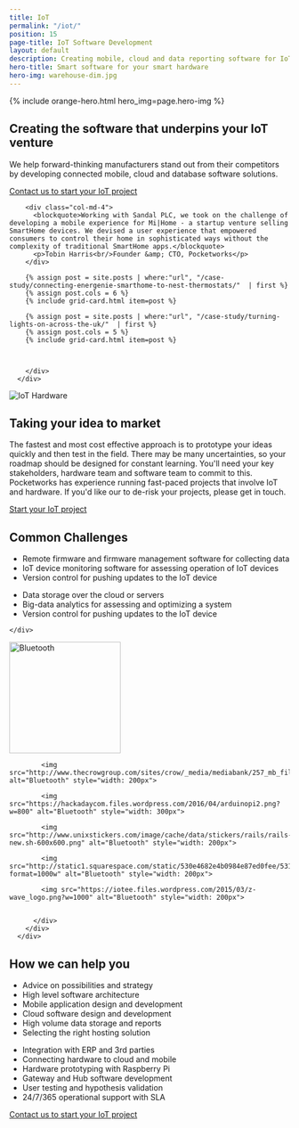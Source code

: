 ```yaml
---
title: IoT
permalink: "/iot/"
position: 15
page-title: IoT Software Development
layout: default
description: Creating mobile, cloud and data reporting software for IoT hardware manufacturers
hero-title: Smart software for your smart hardware
hero-img: warehouse-dim.jpg
---
```


{% include orange-hero.html hero_img=page.hero-img %}

<section class="section bg-white" >
    <div class="container">
        <div class="row">          
          <div class="col-md-8 col-md-offset-2 align-center">
            <h2>Creating the software that underpins your IoT venture</h2>
            <p>
            We help forward-thinking manufacturers stand out from their competitors by developing connected mobile, cloud and database software solutions.
            </p>
            <a href="/contact/" class="btn btn-border btn-large">Contact us to start your IoT project</a>
          </div>
        </div>
      </div>
</section>  

<section class="section" >
    <div class="container">
        <div class="row">          


        <div class="col-md-4">
          <blockquote>Working with Sandal PLC, we took on the challenge of developing a mobile experience for Mi|Home - a startup venture selling SmartHome devices. We devised a user experience that empowered consumers to control their home in sophisticated ways without the complexity of traditional SmartHome apps.</blockquote>
          <p>Tobin Harris<br/>Founder &amp; CTO, Pocketworks</p>
        </div>

        {% assign post = site.posts | where:"url", "/case-study/connecting-energenie-smarthome-to-nest-thermostats/"  | first %}
        {% assign post.cols = 6 %}
        {% include grid-card.html item=post %}

        {% assign post = site.posts | where:"url", "/case-study/turning-lights-on-across-the-uk/"  | first %}
        {% assign post.cols = 5 %}
        {% include grid-card.html item=post %}  



        </div>
      </div>
</section>   

<section class="section bg-white" >
    <div class="container">
        <div class="row">     
        <div class="col-md-6">
          <img src="https://images1-focus-opensocial.googleusercontent.com/gadgets/proxy?container=focus&resize_w=800&refresh=2592001&url=https://pocketworks-website.s3.amazonaws.com/energenie-socket-board.jpg" class="img-responsive" alt="IoT Hardware">
        </div>     
          <div class="col-md-6 ">
            <h2>Taking your idea to market</h2>
            <p>            
            The fastest and most cost effective approach is to prototype your ideas quickly and then test in the field. There may be many uncertainties, so your roadmap should be designed for constant learning. You'll need your key stakeholders, hardware team and software team to commit to this. Pocketworks has experience running fast-paced projects that involve IoT and hardware. If you'd like our to de-risk your projects, please get in touch.            
            </p>
            <p>
            <a href="/contact/" class="btn btn-border btn-large">Start your IoT project</a>
            </p>
          </div>
        </div>
      </div>
</section>

<section class="section bg-white">
    <div class="container">
    <div class="row">     
      <div class="col-md-12 align-center">
        <h2>Common Challenges</h2>
      </div>
    </div>
        <div class="row">     
          <div class="col-md-6">
            <ul>
              <li>Remote firmware and firmware management software for collecting data</li>
              <li>IoT device monitoring software for assessing operation of IoT devices</li>
              <li>Version control for pushing updates to the IoT device</li>              
            </ul>
          </div>
          <div class="col-md-6">
            <ul>
              <li>Data storage over the cloud or servers</li>
              <li>Big-data analytics for assessing and optimizing a system</li>
              <li>Version control for pushing updates to the IoT device</li>              
            </ul>
          </div>          
        </div>

    </div>
</section>

<section class="section" >
    <div class="container">
        <div class="row">     
          <div class="col-md-12 align-center">
            <img src="http://freevectorlogo.net/wp-content/uploads/2011/08/bluetooth-logo-vector-400x400.png" alt="Bluetooth" style="width: 200px">

            <img src="http://www.thecrowgroup.com/sites/crow/_media/mediabank/257_mb_file_ca344.png" alt="Bluetooth" style="width: 200px">

            <img src="https://hackadaycom.files.wordpress.com/2016/04/arduinopi2.png?w=800" alt="Bluetooth" style="width: 300px">

            <img src="http://www.unixstickers.com/image/cache/data/stickers/rails/rails-new.sh-600x600.png" alt="Bluetooth" style="width: 200px">

            <img src="http://static1.squarespace.com/static/530e4682e4b0984e87ed0fee/53108d27e4b02695bd9aa345/5509b9d2e4b085c947d9d194/1427285010555/?format=1000w" alt="Bluetooth" style="width: 200px">

            <img src="https://iotee.files.wordpress.com/2015/03/z-wave_logo.png?w=1000" alt="Bluetooth" style="width: 200px">


          </div>
        </div>
      </div>
</section>

<section class="section bg-white">
    <div class="container">
    <div class="row">     
      <div class="col-md-12 align-center">
        <h2>How we can help you</h2>
      </div>
    </div>
        <div class="row">     
          <div class="col-md-6">
            <ul>
              <li>Advice on possibilities and strategy</li>
              <li>High level software architecture</li>
              <li>Mobile application design and development</li>
              <li>Cloud software design and development</li>
              <li>High volume data storage and reports</li>
              <li>Selecting the right hosting solution</li>
            </ul>
          </div>
          <div class="col-md-6">
            <ul>
              <li>Integration with ERP and 3rd parties</li>
              <li>Connecting hardware to cloud and mobile</li>
              <li>Hardware prototyping with Raspberry Pi</li>
              <li>Gateway and Hub software development</li>
              <li>User testing and hypothesis validation</li>
              <li>24/7/365 operational support with SLA</li>
            </ul>
          </div>          
        </div>
        <div class="row">
        <div class="col-md-12 align-center pad-top40">
        <a href="/contact/" class="btn btn-border btn-large">Contact us to start your IoT project</a>
        </div>
        </div>
    </div>
</section>
